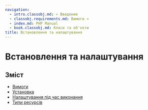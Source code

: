 ```yaml
---
navigation:
  - intro.classobj.md: « Введение
  - classobj.requirements.md: Вимоги »
  - index.md: PHP Manual
  - book.classobj.md: Класи та об'єкти
title: Встановлення та налаштування
---
```

# Встановлення та налаштування

## Зміст

-   [Вимоги](classobj.requirements.md)
-   [Установка](classobj.installation.md)
-   [Налаштування під час виконання](classobj.configuration.md)
-   [Типи ресурсів](classobj.resources.md)
